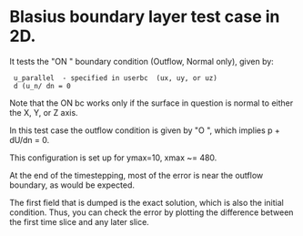 # Blasius boundary layer test case in 2D.

It tests the "ON " boundary condition (Outflow, Normal only), given by:

     u_parallel  - specified in userbc  (ux, uy, or uz)
     d (u_n/ dn = 0

Note that the ON bc works only if the surface in question is normal
to either the X, Y, or Z axis.

In this test case the outflow condition is given by "O  ", which 
implies p + dU/dn = 0.

This configuration is set up for ymax=10, xmax ~= 480.   

At the end of the timestepping, most of the error is near the
outflow boundary, as would be expected.

The first field that is dumped is the exact solution, which is
also the initial condition. Thus, you can check the error by
plotting the difference between the first time slice and any 
later slice.